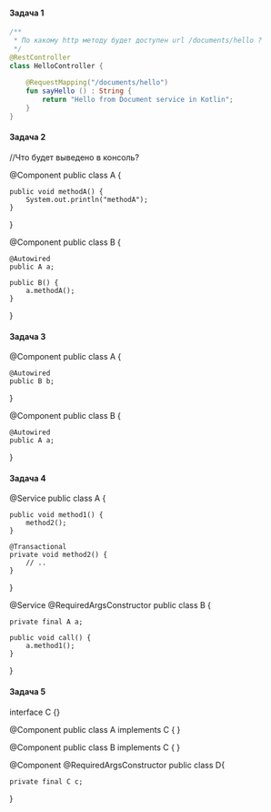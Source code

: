 #### Задача 1

```kotlin  
/**  
 * По какому http методу будет доступен url /documents/hello ?   
 */  
@RestController  
class HelloController {  
  
    @RequestMapping("/documents/hello")  
    fun sayHello () : String {  
        return "Hello from Document service in Kotlin";  
    }  
}  
```

#### Задача 2

//Что будет выведено в консоль?

@Component 
public class A {

    public void methodA() { 
        System.out.println("methodA");
    }

}

@Component
public class B {

    @Autowired 
    public A a;

    public B() {
        a.methodA();
    }
}

#### Задача 3

@Component
public class A {

    @Autowired
    public B b;
}

@Component
public class B {

    @Autowired
    public A a;
}

#### Задача 4

@Service 
public class A {

    public void method1() {
        method2();
    }

    @Transactional
    private void method2() {
        // ..
    }
}

@Service
@RequiredArgsConstructor
public class B {

    private final A a;

    public void call() {
        a.method1();
    }
}

#### Задача 5

interface C {}

@Component
public class A implements C {
}

@Component
public class B implements C {
}

@Component
@RequiredArgsConstructor
public class D{

    private final C c;
}
